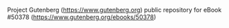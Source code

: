 Project Gutenberg (https://www.gutenberg.org) public repository for
eBook #50378 (https://www.gutenberg.org/ebooks/50378)
